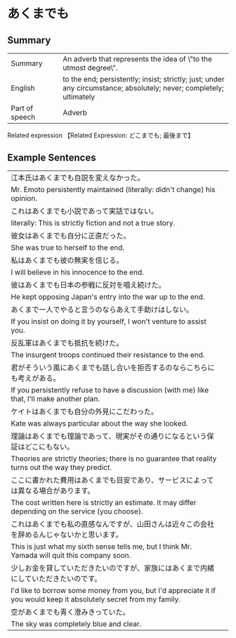 # あくまでも

## Summary

<table><tr>   <td>Summary<td>   <td>An adverb that represents the idea of \"to the utmost degree\".</td><tr><tr>   <td>English<td>   <td>to the end; persistently; insist; strictly; just; under any circumstance; absolutely; never; completely; ultimately</td><tr><tr>   <td>Part of speech<td>   <td>Adverb</td><tr></table><tr>   <td>Related expression<td>   <td>【Related Expression: どこまでも; 最後まで】</td><tr></table></table>

## Example Sentences

<table><tr><td>江本氏はあくまでも自説を変えなかった。<td><tr><tr><td>Mr. Emoto persistently maintained (literally: didn't change) his opinion.<td><tr><tr><td>これはあくまでも小説であって実話ではない。<td><tr><tr><td>literally: This is strictly fiction and not a true story.<td><tr><tr><td>彼女はあくまでも自分に正直だった。<td><tr><tr><td>She was true to herself to the end.<td><tr><tr><td>私はあくまでも彼の無実を信じる。<td><tr><tr><td>I will believe in his innocence to the end.<td><tr><tr><td>彼はあくまでも日本の参戦に反対を唱え続けた。<td><tr><tr><td>He kept opposing Japan's entry into the war up to the end.<td><tr><tr><td>あくまで一人でやると言うのならあえて手助けはしない。<td><tr><tr><td>If you insist on doing it by yourself, I won't venture to assist you.<td><tr><tr><td>反乱軍はあくまでも抵抗を続けた。<td><tr><tr><td>The insurgent troops continued their resistance to the end.<td><tr><tr><td>君がそういう風にあくまでも話し合いを拒否するのならこちらにも考えがある。<td><tr><tr><td>If you persistently refuse to have a discussion (with me) like that, I'll make another plan.<td><tr><tr><td>ケイトはあくまでも自分の外見にこだわった。<td><tr><tr><td>Kate was always particular about the way she looked.<td><tr><tr><td>理論はあくまでも理論であって、現実がその通りになるという保証はどこにもない。<td><tr><tr><td>Theories are strictly theories; there is no guarantee that reality turns out the way they predict.<td><tr><tr><td>ここに書かれた費用はあくまでも目安であり、サービスによっては異なる場合があります。<td><tr><tr><td>The cost written here is strictly an estimate. It may differ depending on the service (you choose).<td><tr><tr><td>これはあくまでも私の直感なんですが、山田さんは近々この会社を辞めるんじゃないかと思います。<td><tr><tr><td>This is just what my sixth sense tells me, but I think Mr. Yamada will quit this company soon.<td><tr><tr><td>少しお金を貸していただきたいのですが、家族にはあくまで内緒にしていただきたいのです。<td><tr><tr><td>I'd like to borrow some money from you, but I'd appreciate it if you would keep it absolutely secret from my family.<td><tr><tr><td>空があくまでも青く澄みきっていた。<td><tr><tr><td>The sky was completely blue and clear.<td><tr></table>

